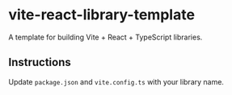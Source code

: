 # vite-react-library-template

A template for building Vite + React + TypeScript libraries.

## Instructions

Update `package.json` and `vite.config.ts` with your library name.
